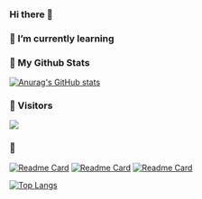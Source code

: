 ### Hi there 👋

<!--
**KimTank/KimTank** is a ✨ _special_ ✨ repository because its `README.md` (this file) appears on your GitHub profile.

Here are some ideas to get you started:

- 🔭 I’m currently working on ...
- 🌱 I’m currently learning ...
- 👯 I’m looking to collaborate on ...
- 🤔 I’m looking for help with ...
- 💬 Ask me about ...
- 📫 How to reach me: ...
- 😄 Pronouns: ...
- ⚡ Fun fact: ...
-->

### 🌱 I’m currently learning

### 👯 My Github Stats

[![Anurag's GitHub stats](https://github-readme-stats.vercel.app/api?username=KimTank&hide_title=true&show_icons=true&include_all_commits=true&disable_animations=true&theme=vue)](https://github.com/anuraghazra/github-readme-stats)

### 🔭 Visitors
<p>
<a href="https://hits.seeyoufarm.com">
  <img src="https://hits.seeyoufarm.com/api/count/incr/badge.svg?url=https%3A%2F%2Fgithub.com%2Fhyeinisfree&count_bg=%2341B883&title_bg=%23CDC2C2&icon=github.svg&icon_color=%23E7E7E7&title=hits&edge_flat=false" />
</a>
</p>

### 🤔

[![Readme Card](https://github-readme-stats.vercel.app/api/pin/?username=KimTank&repo=iju-where-am-i-web)](https://github.com/anuraghazra/github-readme-stats)
[![Readme Card](https://github-readme-stats.vercel.app/api/pin/?username=KimTank&repo=iju-where-am-i-android)](https://github.com/anuraghazra/github-readme-stats)
[![Readme Card](https://github-readme-stats.vercel.app/api/pin/?username=KimTank&repo=seb41_main_014)](https://github.com/anuraghazra/github-readme-stats)

[![Top Langs](https://github-readme-stats.vercel.app/api/top-langs/?username=KimTank&layout=compact)](https://github.com/anuraghazra/github-readme-stats)
